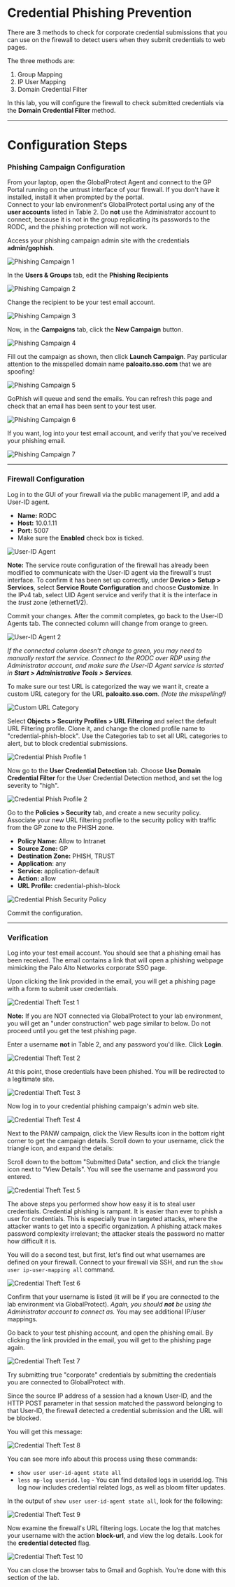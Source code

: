 <h1>Credential Phishing Prevention</h1>

There are 3 methods to check for corporate credential submissions that you can use on the firewall
to detect users when they submit credentials to web pages.

The three methods are:

1. Group Mapping
2. IP User Mapping
3. Domain Credential Filter

In this lab, you will configure the firewall to check submitted credentials via the **Domain 
Credential Filter** method.

---

<h1>Configuration Steps</h1>

### Phishing Campaign Configuration

From your laptop, open the GlobalProtect Agent and connect to the GP Portal running on the untrust 
interface of your firewall.  If you don't have it installed, install it when prompted by the portal.  
Connect to your lab environment's GlobalProtect portal using any of the **user accounts** listed in 
Table 2.  Do **not** use the Administrator account to connect, because it is not in the group 
replicating its passwords to the RODC, and the phishing protection will not work.

Access your phishing campaign admin site with the credentials **admin/gophish**.

![Phishing Campaign 1](img/phishing_campaign_1.png)

In the **Users & Groups** tab, edit the **Phishing Recipients** 

![Phishing Campaign 2](img/phishing_campaign_2.png)

Change the recipient to be your test email account.

![Phishing Campaign 3](img/phishing_campaign_3.png)

Now, in the **Campaigns** tab, click the **New Campaign** button.

![Phishing Campaign 4](img/phishing_campaign_4.png)

Fill out the campaign as shown, then click **Launch Campaign**.  Pay particular attention to the 
misspelled domain name **paloaito.sso.com** that we are spoofing!

![Phishing Campaign 5](img/phishing_campaign_5.png)

GoPhish will queue and send the emails.  You can refresh this page and check that an email has been
sent to your test user.

![Phishing Campaign 6](img/phishing_campaign_6.png)

If you want, log into your test email account, and verify that you've received your phishing email.

![Phishing Campaign 7](img/phishing_campaign_7.png)

---

### Firewall Configuration

Log in to the GUI of your firewall via the public management IP, and add a User-ID agent.

   - **Name:** RODC
   - **Host:** 10.0.1.11
   - **Port:** 5007
   - Make sure the **Enabled** check box is ticked.

![User-ID Agent](img/uid_agent.png)

**Note:** The service route configuration of the firewall has already been modified to communicate
with the User-ID agent via the firewall's trust interface.  To confirm it has been set up correctly,
under **Device > Setup > Services**, select **Service Route Configuration** and choose 
**Customize**.  In the IPv4 tab, select UID Agent service and verify that it is the interface in 
the *trust* zone (ethernet1/2).

Commit your changes.  After the commit completes, go back to the User-ID Agents tab.  The connected
column will change from orange to green.

![User-ID Agent 2](img/uid_agent_2.png)

*If the connected column doesn't change to green, you may need to manually restart the service.
Connect to the RODC over RDP using the Administrator account, and make sure the User-ID Agent 
service is started in **Start > Administrative Tools > Services**.*

To make sure our test URL is categorized the way we want it, create a custom URL category for the 
URL **paloaito.sso.com**.  *(Note the misspelling!)*

![Custom URL Category](img/custom_category.png)

Select **Objects > Security Profiles > URL Filtering** and select the default URL Filtering profile.
Clone it, and change the cloned profile name to "credential-phish-block".  Use the Categories tab 
to set all URL categories to alert, but to block credential submissions.  

![Credential Phish Profile 1](img/credential_phish_profile_1.png)

Now go to the **User Credential Detection** tab.  Choose **Use Domain Credential Filter** for the 
User Credential Detection method, and set the log severity to "high".

![Credential Phish Profile 2](img/credential_phish_profile_2.png)

Go to the **Policies > Security** tab, and create a new security policy.  Associate your new URL
filtering profile to the security policy with traffic from the GP zone to the PHISH zone.

  - **Policy Name:** Allow to Intranet
  - **Source Zone:** GP
  - **Destination Zone:** PHISH, TRUST
  - **Application**: any
  - **Service:** application-default
  - **Action:** allow
  - **URL Profile:** credential-phish-block

![Credential Phish Security Policy](img/credential_phish_sec_policy.png)

Commit the configuration.

---

### Verification

Log into your test email account.  You should see that a phishing email has been received.  The
email contains a link that will open a phishing webpage mimicking the Palo Alto Networks corporate
SSO page.

Upon clicking the link provided in the email, you will get a phishing page with a form to submit
user credentials.

![Credential Theft Test 1](img/credential_phish_test_1.png)


**Note:** If you are NOT connected via GlobalProtect to your lab environment, you will get an 
"under construction" web page similar to below.  Do not proceed until you get the test phishing 
page.

Enter a username **not** in Table 2, and any password you'd like.  Click **Login**.

![Credential Theft Test 2](img/credential_phish_test_2.png)

At this point, those credentials have been phished.  You will be redirected to a legitimate site.

![Credential Theft Test 3](img/credential_phish_test_3.png)

Now log in to your credential phishing campaign's admin web site.

![Credential Theft Test 4](img/credential_phish_test_4.png)

Next to the PANW campaign, click the View Results icon in the bottom right corner to get the 
campaign details.  Scroll down to your username, click the triangle icon, and expand the details:

Scroll down to the bottom "Submitted Data" section, and click the triangle icon next to "View 
Details".  You will see the username and password you entered.

![Credential Theft Test 5](img/credential_phish_test_5.png)

The above steps you performed show how easy it is to steal user credentials.  Credential phishing
is rampant.  It is easier than ever to phish a user for credentials.  This is especially true in
targeted attacks, where the attacker wants to get into a specific organization.  A phishing attack
makes password complexity irrelevant; the attacker steals the password no matter how difficult it
is.

You will do a second test, but first, let's find out what usernames are defined on your firewall.
Connect to your firewall via SSH, and run the `show user ip-user-mapping all` command.

![Credential Theft Test 6](img/credential_phish_test_6.png)

Confirm that your username is listed (it will be if you are connected to the lab environment via 
GlobalProtect).  *Again, you should **not** be using the Administrator account to connect as.*  You 
may see additional IP/user mappings.

Go back to your test phishing account, and open the phishing email.  By clicking the link provided
in the email, you will get to the phishing page again.

![Credential Theft Test 7](img/credential_phish_test_7.png)

Try submitting true "corporate" credentials by submitting the credentials you are connected to 
GlobalProtect with.

Since the source IP address of a session had a known User-ID, and the HTTP POST parameter in that
session matched the password belonging to that User-ID, the firewall detected a credential 
submission and the URL will be blocked.

You will get this message:

![Credential Theft Test 8](img/credential_phish_test_8.png)

You can see more info about this process using these commands:

* `show user user-id-agent state all`
* `less mp-log useridd.log` - You can find detailed logs in useridd.log.  This log now includes 
  credential related logs, as well as bloom filter updates.

In the output of `show user user-id-agent state all`, look for the following:

![Credential Theft Test 9](img/credential_phish_test_9.png)

Now examine the firewall's URL filtering logs.  Locate the log that matches your username with the
action **block-url**, and view the log details.  Look for the **credential detected** flag.

![Credential Theft Test 10](img/credential_phish_test_10.png)

You can close the browser tabs to Gmail and Gophish.  You're done with this section of the lab.